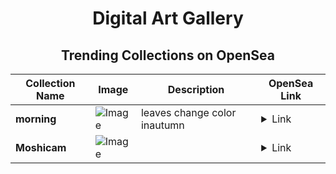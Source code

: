 <div align="center">

# Digital Art Gallery

## Trending Collections on OpenSea

| Collection Name                       | Image                                                                                     | Description                       | OpenSea Link                                                                                          |
|---------------------------------------|-------------------------------------------------------------------------------------------|-----------------------------------|--------------------------------------------------------------------------------------------------------|
| **morning** | ![Image](https://i.seadn.io/s/raw/files/acd98392449bd637d69169a73d6d2772.jpg?w=500&auto=format?w=200&auto=format) | leaves change color inautumn | <details><summary>Link</summary>[morning](https://opensea.io/collection/morning-131)</details> |
| **Moshicam** | ![Image](https://i.seadn.io/s/raw/files/6756b074dc269c47122a460aa234a509.png?w=500&auto=format?w=200&auto=format) |  | <details><summary>Link</summary>[Moshicam](https://opensea.io/collection/moshicam-2461)</details> |

</div>